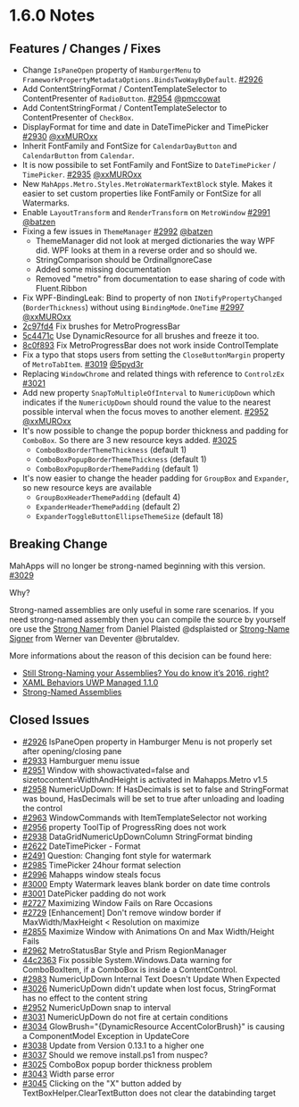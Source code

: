 # 1.6.0 Notes

## Features / Changes / Fixes

- Change `IsPaneOpen` property of `HamburgerMenu` to `FrameworkPropertyMetadataOptions.BindsTwoWayByDefault`. [#2926](https://github.com/MahApps/MahApps.Metro/issues/2926)
- Add ContentStringFormat / ContentTemplateSelector to ContentPresenter of `RadioButton`. [#2954](https://github.com/MahApps/MahApps.Metro/pull/2954) [@pmccowat](https://github.com/pmccowat)
- Add ContentStringFormat / ContentTemplateSelector to ContentPresenter of `CheckBox`.
- DisplayFormat for time and date in DateTimePicker and TimePicker [#2930](https://github.com/MahApps/MahApps.Metro/pull/2930) [@xxMUROxx](https://github.com/xxMUROxx)
- Inherit FontFamily and FontSize for `CalendarDayButton` and `CalendarButton` from `Calendar`.
- It is now possibile to set FontFamily and FontSize to `DateTimePicker` / `TimePicker`. [#2935](https://github.com/MahApps/MahApps.Metro/pull/2935) [@xxMUROxx](https://github.com/xxMUROxx)
- New `MahApps.Metro.Styles.MetroWatermarkTextBlock` style. Makes it easier to set custom properties like FontFamily or FontSize for all Watermarks.
- Enable `LayoutTransform` and `RenderTransform` on `MetroWindow` [#2991](https://github.com/MahApps/MahApps.Metro/pull/2991) [@batzen](https://github.com/batzen)
- Fixing a few issues in `ThemeManager` [#2992](https://github.com/MahApps/MahApps.Metro/pull/2992) [@batzen](https://github.com/batzen)
  + ThemeManager did not look at merged dictionaries the way WPF did. WPF looks at them in a reverse order and so should we.
  + StringComparison should be OrdinalIgnoreCase
  + Added some missing documentation
  + Removed "metro" from documentation to ease sharing of code with Fluent.Ribbon
- Fix WPF-BindingLeak: Bind to property of non `INotifyPropertyChanged` (`BorderThickness`) without using `BindingMode.OneTime` [#2997](https://github.com/MahApps/MahApps.Metro/pull/2997) [@xxMUROxx](https://github.com/xxMUROxx)
- [2c97fd4](https://github.com/MahApps/MahApps.Metro/commit/2c97fd4e14a295b6d00a24043609d475686b41d9) Fix brushes for MetroProgressBar
- [5c4471c](https://github.com/MahApps/MahApps.Metro/commit/5c4471c3a4922294662815d02ca005d9ed06d3d9) Use DynamicResource for all brushes and freeze it too.
- [8c0f893](https://github.com/MahApps/MahApps.Metro/commit/8c0f893f45748b558afd6557caa8883a779ffb7e) Fix MetroProgressBar does not work inside ControlTemplate
- Fix a typo that stops users from setting the `CloseButtonMargin` property of `MetroTabItem`. [#3019](https://github.com/MahApps/MahApps.Metro/pull/3019) [@5pyd3r](https://github.com/5pyd3r)
- Replacing `WindowChrome` and related things with reference to `ControlzEx` [#3021](https://github.com/MahApps/MahApps.Metro/pull/3021)
- Add new property `SnapToMultipleOfInterval` to `NumericUpDown` which indicates if the `NumericUpDown` should round the value to the nearest possible interval when the focus moves to another element. [#2952](https://github.com/MahApps/MahApps.Metro/issues/2952) [@xxMUROxx](https://github.com/xxMUROxx)
- It's now possible to change the popup border thickness and padding for `ComboBox`. So there are 3 new resource keys added. [#3025](https://github.com/MahApps/MahApps.Metro/issues/3025)
  + `ComboBoxBorderThemeThickness` (default 1)
  + `ComboBoxPopupBorderThemeThickness` (default 1)
  + `ComboBoxPopupBorderThemePadding` (default 1)
- It's now easier to change the header padding for `GroupBox` and `Expander`, so new resource keys are available
  + `GroupBoxHeaderThemePadding` (default 4)
  + `ExpanderHeaderThemePadding` (default 2)
  + `ExpanderToggleButtonEllipseThemeSize` (default 18)

## Breaking Change

MahApps will no longer be strong-named beginning with this version. [#3029](https://github.com/MahApps/MahApps.Metro/issues/3029)

Why?

Strong-named assemblies are only useful in some rare scenarios. If you need strong-named assembly then you can compile the source by yourself ore use the [Strong Namer](https://github.com/dsplaisted/strongnamer) from Daniel Plaisted @dsplaisted or [Strong-Name Signer](https://github.com/brutaldev/StrongNameSigner) from Werner van Deventer @brutaldev.

More informations about the reason of this decision can be found here:

- [Still Strong-Naming your Assemblies? You do know it’s 2016, right?](https://www.pedrolamas.com/2016/03/01/still-strong-naming-your-assemblies-you-do-know-its-2016-right/)
- [XAML Behaviors UWP Managed 1.1.0](https://www.pedrolamas.com/2016/02/23/xaml-behaviors-uwp-managed-1-1-0/)
- [Strong-Named Assemblies](https://docs.microsoft.com/en-us/dotnet/framework/app-domains/strong-named-assemblies)

## Closed Issues

- [#2926](https://github.com/MahApps/MahApps.Metro/issues/2926) IsPaneOpen property in Hamburger Menu is not properly set after opening/closing pane
- [#2933](https://github.com/MahApps/MahApps.Metro/issues/2933) Hamburguer menu issue
- [#2951](https://github.com/MahApps/MahApps.Metro/issues/2951) Window with showactivated=false and sizetocontent=WidthAndHeight is activated in Mahapps.Metro v1.5
- [#2958](https://github.com/MahApps/MahApps.Metro/issues/2958) NumericUpDown: If HasDecimals is set to false and StringFormat was bound, HasDecimals will be set to true after unloading and loading the control
- [#2963](https://github.com/MahApps/MahApps.Metro/issues/2963) WindowCommands with ItemTemplateSelector not working
- [#2956](https://github.com/MahApps/MahApps.Metro/issues/2956) property ToolTip of ProgressRing does not work
- [#2938](https://github.com/MahApps/MahApps.Metro/issues/2938) DataGridNumericUpDownColumn StringFormat binding
- [#2622](https://github.com/MahApps/MahApps.Metro/issues/2622) DateTimePicker - Format
- [#2491](https://github.com/MahApps/MahApps.Metro/issues/2491) Question: Changing font style for watermark
- [#2985](https://github.com/MahApps/MahApps.Metro/issues/2985) TimePicker 24hour format selection
- [#2996](https://github.com/MahApps/MahApps.Metro/issues/2996) Mahapps window steals focus
- [#3000](https://github.com/MahApps/MahApps.Metro/issues/3000) Empty Watermark leaves blank border on date time controls
- [#3001](https://github.com/MahApps/MahApps.Metro/issues/3001) DatePicker padding do not work
- [#2727](https://github.com/MahApps/MahApps.Metro/issues/2727) Maximizing Window Fails on Rare Occasions
- [#2729](https://github.com/MahApps/MahApps.Metro/issues/2729) [Enhancement] Don't remove window border if MaxWidth/MaxHeight < Resolution on maximize
- [#2855](https://github.com/MahApps/MahApps.Metro/issues/2855) Maximize Window with Animations On and Max Width/Height Fails
- [#2962](https://github.com/MahApps/MahApps.Metro/issues/2962) MetroStatusBar Style and Prism RegionManager
- [44c2363](https://github.com/MahApps/MahApps.Metro/commit/44c236374c2393f70338b4bdcc28050e9e7e03f4) Fix possible System.Windows.Data warning for ComboBoxItem, if a ComboBox is inside a ContentControl.
- [#2983](https://github.com/MahApps/MahApps.Metro/issues/2983) NumericUpDown Internal Text Doesn't Update When Expected
- [#3026](https://github.com/MahApps/MahApps.Metro/issues/3026) NumericUpDown didn't update when lost focus, StringFormat has no effect to the content string
- [#2952](https://github.com/MahApps/MahApps.Metro/issues/2952) NumericUpDown snap to interval
- [#3031](https://github.com/MahApps/MahApps.Metro/issues/3031) NumericUpDown do not fire at certain conditions
- [#3034](https://github.com/MahApps/MahApps.Metro/issues/3034) GlowBrush="{DynamicResource AccentColorBrush}" is causing a ComponentModel Exception in UpdateCore
- [#3038](https://github.com/MahApps/MahApps.Metro/issues/3038) Update from Version 0.13.1 to a higher one
- [#3037](https://github.com/MahApps/MahApps.Metro/issues/3037) Should we remove install.ps1 from nuspec?
- [#3025](https://github.com/MahApps/MahApps.Metro/issues/3025) ComboBox popup border thickness problem
- [#3043](https://github.com/MahApps/MahApps.Metro/issues/3043) Width parse error
- [#3045](https://github.com/MahApps/MahApps.Metro/issues/3045) Clicking on the "X" button added by TextBoxHelper.ClearTextButton does not clear the databinding target
